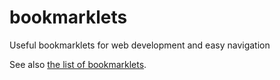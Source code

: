 # bookmarklets
Useful bookmarklets for web development and easy navigation

See also [the list of bookmarklets](https://www.sitelint.com/documentation/sitelint/bookmarklets/).
